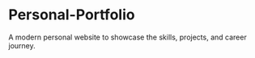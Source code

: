 # Personal-Portfolio
A modern personal website to showcase the skills, projects, and career journey.
